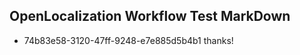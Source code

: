 ## OpenLocalization Workflow Test MarkDown
* 74b83e58-3120-47ff-9248-e7e885d5b4b1 thanks!

<!--HONumber=Jul16_HO3-->


